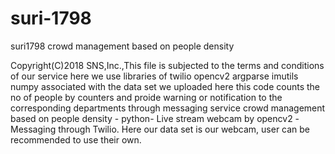 # suri-1798
suri1798
crowd management based on people density

Copyright(C)2018 SNS,Inc.,This file is subjected to the terms and conditions of our service
here we use  libraries of 
           twilio 
           opencv2
           argparse
           imutils
           numpy
associated with the data set we uploaded here this code counts the no of people by counters and proide warning or notification to the corresponding departments through messaging service 
crowd management based on people density - python- Live stream webcam by opencv2 -Messaging through Twilio.
Here our data set is our webcam, user can be recommended to use their own.

